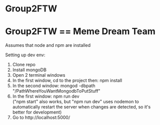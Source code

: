 # Group2FTW
# Group2FTW == Meme Dream Team



Assumes that node and npm are installed

Setting up dev env:
1. Clone repo
2. Install mongoDB
3. Open 2 terminal windows
4. In the first window, cd to the project then:
    npm install
5. In the second window:
    mongod -dbpath "/PathWhereYouWantMongodbToPutStuff"
6. In the first window:
    npm run dev <br>
    ("npm start" also works, but "npm run dev" uses nodemon to automatically restart the server when changes are detected, so it's better for development)
7. Go to http://localhost:5000/


